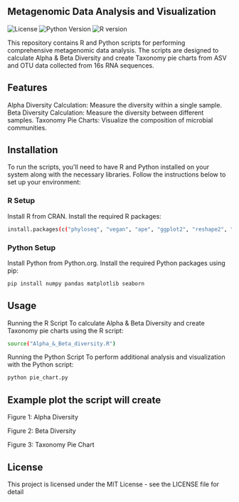 ## Metagenomic Data Analysis and Visualization
![License](https://img.shields.io/badge/license-MIT-green)
![Python Version](https://img.shields.io/badge/python-3.9+-blue.svg)
![R version](https://img.shields.io/badge/r-4.2.1-red.svg)


This repository contains R and Python scripts for performing comprehensive metagenomic data analysis. The scripts are designed to calculate Alpha & Beta Diversity and create Taxonomy pie charts from ASV and OTU data collected from 16s RNA sequences.

## Features
Alpha Diversity Calculation: Measure the diversity within a single sample.
Beta Diversity Calculation: Measure the diversity between different samples.
Taxonomy Pie Charts: Visualize the composition of microbial communities.

## Installation
To run the scripts, you'll need to have R and Python installed on your system along with the necessary libraries. Follow the instructions below to set up your environment:

### R Setup
Install R from CRAN.
Install the required R packages:

```bash
install.packages(c("phyloseq", "vegan", "ape", "ggplot2", "reshape2", "dplyr", "ggpubr"))
```
### Python Setup
Install Python from Python.org.
Install the required Python packages using pip:
```bash
pip install numpy pandas matplotlib seaborn
```
## Usage
Running the R Script
To calculate Alpha & Beta Diversity and create Taxonomy pie charts using the R script:

```bash r
source("Alpha_&_Beta_diversity.R")
```
Running the Python Script
To perform additional analysis and visualization with the Python script:

```bash
python pie_chart.py
```
## Example plot the script will create

Figure 1: Alpha Diversity


Figure 2: Beta Diversity


Figure 3: Taxonomy Pie Chart


## License
This project is licensed under the MIT License - see the LICENSE file for detail
